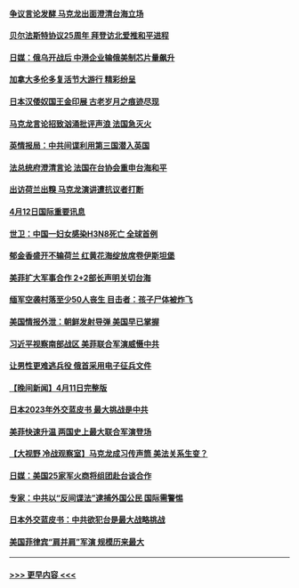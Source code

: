 #### [争议言论发酵 马克龙出面澄清台海立场](../pages/prog202/a103689521.md?t=04130943) 
#### [贝尔法斯特协议25周年 拜登访北爱推和平进程](../pages/prog202/a103689489.md?t=04130943) 
#### [日媒：俄乌开战后 中港企业输俄美制芯片量飙升](../pages/prog202/a103689421.md?t=04130943) 
#### [加拿大多伦多复活节大游行 精彩纷呈](../pages/prog202/a103689368.md?t=04130943) 
#### [日本汉倭奴国王金印展  古老岁月之痕迹尽现](../pages/prog202/a103689338.md?t=04130943) 
#### [马克龙言论招致汹涌批评声浪 法国急灭火](../pages/prog202/a103689235.md?t=04130943) 
#### [英情报局：中共间谍利用第三国潜入英国](../pages/prog202/a103689106.md?t=04130943) 
#### [法总统府澄清言论 法国在台协会重申台海和平](../pages/prog202/a103689110.md?t=04130943) 
#### [出访荷兰出糗 马克龙演讲遭抗议者打断](../pages/prog202/a103689097.md?t=04130943) 
#### [4月12日国际重要讯息](../pages/prog202/a103689108.md?t=04130943) 
#### [世卫：中国一妇女感染H3N8死亡 全球首例](../pages/prog202/a103689101.md?t=04130943) 
#### [郁金香盛开不输荷兰 红黄花海绽放席卷伊斯坦堡](../pages/prog202/a103689091.md?t=04130943) 
#### [美菲扩大军事合作 2+2部长声明关切台海](../pages/prog202/a103689079.md?t=04130943) 
#### [缅军空袭村落至少50人丧生 目击者：孩子尸体被炸飞](../pages/prog202/a103689005.md?t=04130943) 
#### [美国情报外泄：朝鲜发射导弹 美国早已掌握](../pages/prog202/a103688995.md?t=04130943) 
#### [习近平视察南部战区 美菲联合军演威慑中共](../pages/prog202/a103688944.md?t=04130943) 
#### [让男性更难逃兵役 俄首采用电子征兵文件](../pages/prog202/a103688948.md?t=04130943) 
#### [【晚间新闻】4月11日完整版](../pages/prog202/a103688851.md?t=04130943) 
#### [日本2023年外交蓝皮书 最大挑战是中共](../pages/prog202/a103688739.md?t=04130943) 
#### [美菲快速升温 两国史上最大联合军演登场](../pages/prog202/a103688737.md?t=04130943) 
#### [【大视野 冷战观察室】马克龙成习传声筒 美法关系生变？](../pages/prog202/a103688733.md?t=04130943) 
#### [日媒：美国25家军火商将组团赴台谈合作](../pages/prog202/a103688625.md?t=04130943) 
#### [专家：中共以“反间谍法”逮捕外国公民 国际需警惕](../pages/prog202/a103688583.md?t=04130943) 
#### [日本外交蓝皮书：中共欲犯台是最大战略挑战](../pages/prog202/a103688577.md?t=04130943) 
#### [美国菲律宾“肩并肩”军演 规模历来最大](../pages/prog202/a103688578.md?t=04130943) 

----
#### [ >>> 更早内容 <<< ](../indexes/prog202-earlier.md)
